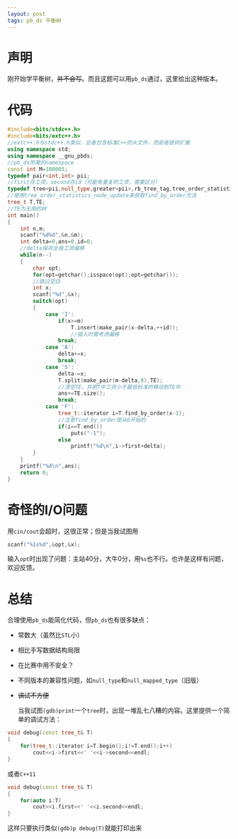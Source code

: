 ```yaml
---
layout: post
tags: pb_ds 平衡树
---
```


# 声明

刚开始学平衡树，~~并不会写~~。而且这题可以用`pb_ds`通过，这里给出这种版本。

# 代码

```cpp
#include<bits/stdc++.h>
#include<bits/extc++.h>
//extc++.h与stdc++.h类似，后者包含标准C++的头文件，而前者提供扩展
using namespace std;
using namespace __gnu_pbds;
//pb_ds所需的namespace
const int M=100005;
typedef pair<int,int> pii;
//first存工资，second存id（可能有重复的工资，需要区分）
typedef tree<pii,null_type,greater<pii>,rb_tree_tag,tree_order_statistics_node_update> tree_t;
//使用tree_order_statistics_node_update来获取find_by_order方法
tree_t T,TE;
//TE为无用的树
int main()
{
	int n,m;
	scanf("%d%d",&n,&m);
	int delta=0,ans=0,id=0;
  	//delta保存全局工资偏移
	while(n--)
	{
		char opt;
		for(opt=getchar();isspace(opt);opt=getchar());
      	//跳过空白
		int x;
		scanf("%d",&x);
		switch(opt)
		{
			case 'I':
				if(x>=m)
					T.insert(make_pair(x-delta,++id));
            		//插入时需考虑偏移
				break;
			case 'A':
				delta+=x;
				break;
			case 'S':
				delta-=x;
				T.split(make_pair(m-delta,0),TE);
            	//清空TE，并把T中工资小于最低标准的移动到TE中
				ans+=TE.size();
				break;
			case 'F':
				tree_t::iterator i=T.find_by_order(x-1);
            	//注意find_by_order是从0开始的
				if(i==T.end())
					puts("-1");
				else
					printf("%d\n",i->first+delta);
		}
	}
	printf("%d\n",ans);
	return 0;
}
```

# 奇怪的I/O问题

用`cin/cout`会超时，这很正常；但是当我试图用

```cpp
scanf("%1s%d",&opt,&x);
```

输入`opt`时出现了问题：主站40分，大牛0分，用`%s`也不行。也许是这样有问题，欢迎反馈。

# 总结

合理使用`pb_ds`能简化代码，但`pb_ds`也有很多缺点：

- 常数大（虽然比`STL`小）

- 相比手写数据结构局限

- 在比赛中用不安全？

- 不同版本的兼容性问题，如`null_type`和`null_mapped_type`（旧版）

- ~~调试不方便~~

  当我试图`(gdb)print`一个`tree`时，出现一堆乱七八糟的内容。这里提供一个简单的调试方法：

```cpp
void debug(const tree_t& T)
{
	for(tree_t::iterator i=T.begin();i!=T.end();i++)
		cout<<i->first<<' '<<i->second<<endl;
}
```

或者`C++11`

```cpp
void debug(const tree_t& T)
{
	for(auto i:T)
		cout<<i.first<<' '<<i.second<<endl;
}
```

这样只要执行类似`(gdb)p debug(T)`就能打印出来

